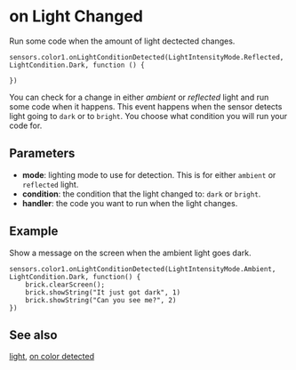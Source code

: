 # on Light Changed

Run some code when the amount of light dectected changes.

```sig
sensors.color1.onLightConditionDetected(LightIntensityMode.Reflected, LightCondition.Dark, function () {

})
```

You can check for a change in either _ambient_ or _reflected_ light and run some code when it happens. This event happens when the sensor detects light going to ``dark`` or to ``bright``. You choose what condition you will run your code for.

## Parameters

* **mode**: lighting mode to use for detection. This is for either ``ambient`` or ``reflected`` light.
* **condition**: the condition that the light changed to: ``dark`` or ``bright``.
* **handler**: the code you want to run when the light changes.

## Example

Show a message on the screen when the ambient light goes dark.

```blocks
sensors.color1.onLightConditionDetected(LightIntensityMode.Ambient, LightCondition.Dark, function() {
    brick.clearScreen();
    brick.showString("It just got dark", 1)
    brick.showString("Can you see me?", 2)
})
```

## See also

[light](/reference/sensors/color-sensor/light), [on color detected](/reference/sensors/color-sensor/on-color-detected)